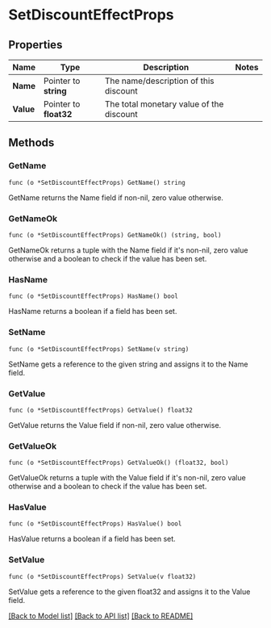 # SetDiscountEffectProps

## Properties

Name | Type | Description | Notes
------------ | ------------- | ------------- | -------------
**Name** | Pointer to **string** | The name/description of this discount | 
**Value** | Pointer to **float32** | The total monetary value of the discount | 

## Methods

### GetName

`func (o *SetDiscountEffectProps) GetName() string`

GetName returns the Name field if non-nil, zero value otherwise.

### GetNameOk

`func (o *SetDiscountEffectProps) GetNameOk() (string, bool)`

GetNameOk returns a tuple with the Name field if it's non-nil, zero value otherwise
and a boolean to check if the value has been set.

### HasName

`func (o *SetDiscountEffectProps) HasName() bool`

HasName returns a boolean if a field has been set.

### SetName

`func (o *SetDiscountEffectProps) SetName(v string)`

SetName gets a reference to the given string and assigns it to the Name field.

### GetValue

`func (o *SetDiscountEffectProps) GetValue() float32`

GetValue returns the Value field if non-nil, zero value otherwise.

### GetValueOk

`func (o *SetDiscountEffectProps) GetValueOk() (float32, bool)`

GetValueOk returns a tuple with the Value field if it's non-nil, zero value otherwise
and a boolean to check if the value has been set.

### HasValue

`func (o *SetDiscountEffectProps) HasValue() bool`

HasValue returns a boolean if a field has been set.

### SetValue

`func (o *SetDiscountEffectProps) SetValue(v float32)`

SetValue gets a reference to the given float32 and assigns it to the Value field.


[[Back to Model list]](../README.md#documentation-for-models) [[Back to API list]](../README.md#documentation-for-api-endpoints) [[Back to README]](../README.md)


